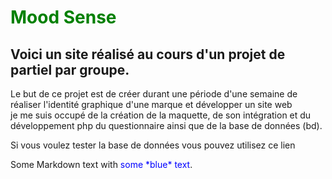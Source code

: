 <h1 style='color:green;'> Mood Sense</h1>
<h2>Voici un site réalisé au cours d'un projet de partiel par groupe.</h2>
<p>Le but de ce projet est de créer durant une période d'une semaine de réaliser l'identité graphique d'une marque et développer un site web <br> je me suis occupé de la création de la maquette, de son intégration et du développement php du questionnaire ainsi que de la base de données (bd).</p>

<p>Si vous voulez tester la base de données vous pouvez utilisez ce lien</p>
Some Markdown text with <span style="color:blue">some *blue* text</span>.
